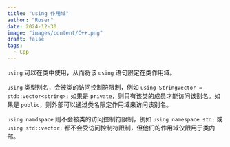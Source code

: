 ```yaml
---
title: "using 作用域"
author: "Roser"
date: 2024-12-30
image: "images/content/C++.png"
draft: false
tags:
  - Cpp
---
```

`using` 可以在类中使用，从而将该 `using` 语句限定在类作用域。

`using` 类型别名，会被类的访问控制符限制，例如 `using StringVector = std::vector<string>;` 如果是 `private`，则只有该类的成员才能访问该别名。如果是 `public`，则外部可以通过类名限定作用域来访问该别名。

`using namdspace` 则不会被类的访问控制符限制，例如 `using namespace std;` 或 `using std::vector;` 都不会受访问控制符限制，但他们的作用域仅限用于类内部。